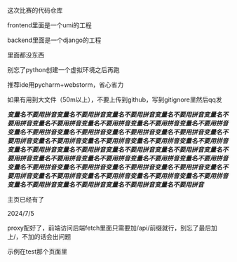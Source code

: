 这次比赛的代码仓库

frontend里面是一个umi的工程

backend里面是一个django的工程

里面都没东西

别忘了python创建一个虚拟环境之后再跑

推荐ide用pycharm+webstorm，省心省力

如果有用到大文件（50m以上），不要上传到github，写到gitignore里然后qq发

***变量名不要用拼音变量名不要用拼音变量名不要用拼音变量名不要用拼音变量名不要用拼音变量名不要用拼音变量名不要用拼音变量名不要用拼音变量名不要用拼音变量名不要用拼音变量名不要用拼音变量名不要用拼音变量名不要用拼音变量名不要用拼音变量名不要用拼音变量名不要用拼音变量名不要用拼音变量名不要用拼音变量名不要用拼音变量名不要用拼音变量名不要用拼音变量名不要用拼音变量名不要用拼音变量名不要用拼音变量名不要用拼音变量名不要用拼音变量名不要用拼音变量名不要用拼音变量名不要用拼音变量名不要用拼音变量名不要用拼音变量名不要用拼音变量名不要用拼音变量名不要用拼音变量名不要用拼音变量名不要用拼音变量名不要用拼音变量名不要用拼音变量名不要用拼音变量名不要用拼音***



主页已经有了



2024/7/5

proxy配好了，前端访问后端fetch里面只需要加/api/前缀就行，别忘了最后加上/，不加的话会出问题

示例在test那个页面里